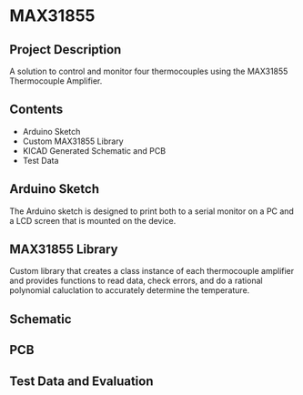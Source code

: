 # MAX31855

## Project Description
A solution to control and monitor four thermocouples using the MAX31855 Thermocouple Amplifier.

## Contents
- Arduino Sketch
- Custom MAX31855 Library
- KICAD Generated Schematic and PCB
- Test Data

## Arduino Sketch
The Arduino sketch is designed to print both to a serial monitor on a PC and a LCD screen that is mounted on the device.

## MAX31855 Library
Custom library that creates a class instance of each thermocouple amplifier and provides functions to read data, check errors, and do a rational polynomial caluclation to accurately determine the temperature.

## Schematic


## PCB

## Test Data and Evaluation

